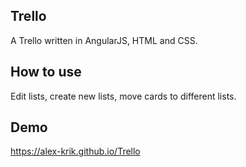<h2>Trello</h2>

A Trello written in AngularJS, HTML and CSS.



<h2>How to use</h2>

Edit lists, create new lists, move cards to different lists.



<h2>Demo</h2>

https://alex-krik.github.io/Trello